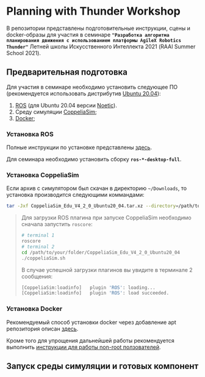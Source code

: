 # Planning with Thunder Workshop

В репозитории представлены подготовительные инструкции, сцены и docker-образы для участия в семинаре __`"Разработка алгоритма планирования движения с использованием платформы AgileX Robotics Thunder"`__ Летней школы Искусственного Интеллекта 2021 (RAAI Summer School 2021).

## Предварительная подготовка

Для участия в семинаре необходимо установить следующее ПО (рекомендуется использовать дистрибутив [Ubuntu 20.04](https://releases.ubuntu.com/20.04/)):

1. [ROS](http://wiki.ros.org/ROS/Installation) (для Ubuntu 20.04 версии [Noetic](http://wiki.ros.org/noetic/Installation)).
2. Среду симуляции [CoppeliaSim](https://www.coppeliarobotics.com/downloads);
3. [Docker](https://docs.docker.com/engine/install/ubuntu/);

### Установка ROS

Полные инструкции по установке представлены [здесь](http://wiki.ros.org/noetic/Installation/Ubuntu).

Для семинара необходимо установить сборку __`ros-*-desktop-full`__.

### Установка CoppeliaSim

Если архив с симулятором был скачан в директорию `~/Downloads`, то установка производится следующими коммандами:

```bash
tar -Jxf CoppeliaSim_Edu_V4_2_0_Ubuntu20_04.tar.xz --directory=/path/to/your/folder
```

> Для загрузки ROS плагина при запуске CoppeliaSim необходимо сначала запустить `roscore`:
> ```bash
> # terminal 1
> roscore
> # terminal 2
> cd /path/to/your/folder/CoppeliaSim_Edu_V4_2_0_Ubuntu20_04
> ./coppeliaSim.sh   
> ```
> В случае успешной загрузки плагинов вы увидите в терминале 2 сообщения:
> ```bash
> [CoppeliaSim:loadinfo]   plugin 'ROS': loading...
> [CoppeliaSim:loadinfo]   plugin 'ROS': load succeeded.
> ```

### Установка Docker

Рекомендуемый способ установки docker через добавление apt репозитория описан [здесь](https://docs.docker.com/engine/install/ubuntu/#install-using-the-repository).

Кроме того для упрощения дальнейшей работы рекомендуется выполнить [инструкции для работы non-root ползователей](https://docs.docker.com/engine/install/linux-postinstall/#manage-docker-as-a-non-root-user).

## Запуск среды симуляции и готовых компонент


